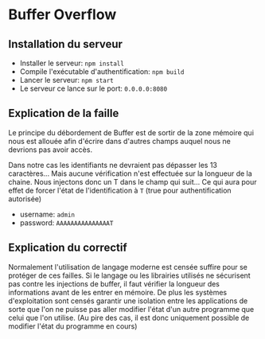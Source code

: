 # Buffer Overflow

## Installation du serveur

- Installer le serveur: `npm install`
- Compile l'exécutable d'authentification: `npm build`
- Lancer le serveur: `npm start`
- Le serveur ce lance sur le port: `0.0.0.0:8080`

## Explication de la faille

Le principe du débordement de Buffer est de sortir de la zone mémoire qui nous est allouée afin d'écrire dans d'autres champs auquel nous ne devrions pas avoir accès.

Dans notre cas les identifiants ne devraient pas dépasser les 13 caractères... Mais aucune vérification n'est effectuée sur la longueur de la chaine. Nous injectons donc un T dans le champ qui suit... Ce qui aura pour effet de forcer l'état de l'identification à `T` (true pour authentification autorisée)
- username: `admin`
- password: `AAAAAAAAAAAAAAAT`

## Explication du correctif

Normalement l'utilisation de langage moderne est censée suffire pour se protéger de ces failles.
Si le langage ou les librairies utilisés ne sécurisent pas contre les injections de buffer, il faut vérifier la longueur des informations avant de les entrer en mémoire.
De plus les systèmes d'exploitation sont censés garantir une isolation entre les applications de sorte que l'on ne puisse pas aller modifier l'état d'un autre programme que celui que l'on utilise. (Au pire des cas, il est donc uniquement possible de modifier l'état du programme en cours)